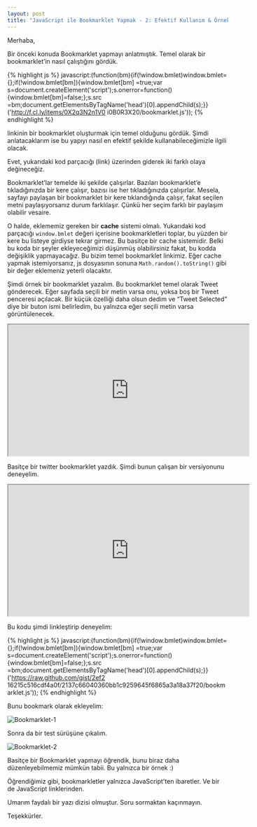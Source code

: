 ```yaml
---
layout: post
title: "JavaScript ile Bookmarklet Yapmak - 2: Efektif Kullanım & Örnek Twitter Bookmarklet"
---
```


<style>
  iframe {
    width: 550px;
    height: 300px;
  }
</style>

Merhaba,

Bir önceki konuda Bookmarklet yapmayı anlatmıştık. Temel olarak bir bookmarklet’in nasıl çalıştığını gördük.

{% highlight js %}
javascript:(function(bm){if(!window.bmlet)window.bmlet={};if(!window.bmlet[bm]){window.bmlet[bm]
=true;var s=document.createElement('script');s.onerror=function(){window.bmlet[bm]=false;};s.src
=bm;document.getElementsByTagName('head')[0].appendChild(s);}}('http://f.cl.ly/items/0X2q3N2n1V0
i0B0R3X20/bookmarklet.js'));
{% endhighlight %}

linkinin bir bookmarklet oluşturmak için temel olduğunu gördük. Şimdi anlatacaklarım ise bu yapıyı nasıl
en efektif şekilde kullanabileceğimizle ilgili olacak.

Evet, yukarıdaki kod parçacığı (link) üzerinden giderek iki farklı olaya değineceğiz.

Bookmarklet’lar temelde iki şekilde çalışırlar. Bazıları bookmarklet’e tıkladığınızda bir kere çalışır,
bazısı ise her tıkladığınızda çalışırlar. Mesela, sayfayı paylaşan bir bookmarklet bir kere tıklandığında
çalışır, fakat seçilen metni paylaşıyorsanız durum farklılaşır. Çünkü her seçim farklı bir paylaşım olabilir
vesaire.

O halde, eklememiz gereken bir **cache** sistemi olmalı. Yukarıdaki kod parçacığı `window.bmlet` değeri içerisine
bookmarkletleri toplar, bu yüzden bir kere bu listeye girdiyse tekrar girmez. Bu basitçe bir cache sistemidir.
Belki bu koda bir şeyler ekleyeceğimizi düşünmüş olabilirsiniz fakat, bu kodda değişiklik yapmayacağız.
Bu bizim temel bookmarklet linkimiz. Eğer cache yapmak istemiyorsanız, js dosyasının sonuna `Math.random().toString()`
gibi bir değer eklemeniz yeterli olacaktır.

Şimdi örnek bir bookmarklet yazalım. Bu bookmarklet temel olarak Tweet gönderecek. Eğer sayfada seçili bir
metin varsa onu, yoksa boş bir Tweet penceresi açılacak. Bir küçük özelliği daha olsun dedim ve “Tweet Selected”
diye bir buton ismi belirledim, bu yalnızca eğer seçili metin varsa görüntülenecek.

<iframe src="http://jsfiddle.net/pUPmx/2/embedded/js,result"></iframe>

Basitçe bir twitter bookmarklet yazdık. Şimdi bunun çalışan bir versiyonunu deneyelim.

<iframe src="http://jsfiddle.net/d4648/1/embedded/js,result"></iframe>

Bu kodu şimdi linkleştirip deneyelim:

{% highlight js %}
javascript:(function(bm){if(!window.bmlet)window.bmlet={};if(!window.bmlet[bm]){window.bmlet[bm]
=true;var s=document.createElement('script');s.onerror=function(){window.bmlet[bm]=false;};s.src
=bm;document.getElementsByTagName('head')[0].appendChild(s);}}('https://raw.github.com/gist/2ef2
16215c516cdf4a0f/2137c66040360bb1c9259645f6865a3a18a37f20/bookmarklet.js'));
{% endhighlight %}

Bunu bookmark olarak ekleyelim:

![Bookmarklet-1](http://f.cl.ly/items/2R3D3N260I1z1x3i390G/Screen%20Shot%202011-09-08%20at%2002.14.00.png)

Sonra da bir test sürüşüne çıkalım.

![Bookmarklet-2](http://f.cl.ly/items/0Q1H1c0j1T251q3o3s3G/Screen%20Shot%202011-09-08%20at%2002.20.52.png)

Basitçe bir Bookmarklet yapmayı öğrendik, bunu biraz daha düzenleyebilmemiz mümkün tabii. Bu yalnızca bir örnek :)

Öğrendiğimiz gibi, bookmarkletler yalnızca JavaScript'ten ibaretler. Ve bir de JavaScript linklerinden.

Umarım faydalı bir yazı dizisi olmuştur. Soru sormaktan kaçınmayın.

Teşekkürler.
